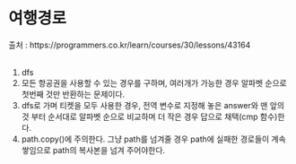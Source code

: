<h1>여행경로</h1>
출처 : https://programmers.co.kr/learn/courses/30/lessons/43164 <br><br>

1. dfs <br>
2. 모든 항공권을 사용할 수 있는 경우를 구하며, 여러개가 가능한 경우 알파벳 순으로 첫번째 것만 반환하는 문제이다. <br>
3. dfs로 가며 티켓을 모두 사용한 경우, 전역 변수로 지정해 놓은 answer와 맨 앞의 것 부터 순서대로 알파벳 순으로 비교하며 더 작은 경우 답으로 채택(cmp 함수)한다.<br>
4. path.copy()에 주의한다. 그냥 path를 넘겨줄 경우 path에 실패한 경로들이 계속 쌓임으로 path의 복사본을 넘겨 주어야한다.
